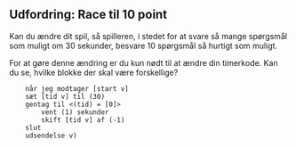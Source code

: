 ## Udfordring: Race til 10 point

Kan du ændre dit spil, så spilleren, i stedet for at svare så mange spørgsmål som muligt om 30 sekunder, besvare 10 spørgsmål så hurtigt som muligt.

For at gøre denne ændring er du kun nødt til at ændre din timerkode. Kan du se, hvilke blokke der skal være forskellige?

```blocks3
    når jeg modtager [start v]
    sæt [tid v] til (30)
    gentag til <(tid) = [0]>
        vent (1) sekunder
        skift [tid v] af (-1)
    slut
    udsendelse v)
```